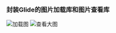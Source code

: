 ### 封装Glide的图片加载库和图片查看库
![加载图](http://7xpp4m.com1.z0.glb.clouddn.com/loadImage.gif)
![查看大图](http://7xpp4m.com1.z0.glb.clouddn.com/showImage.gif)